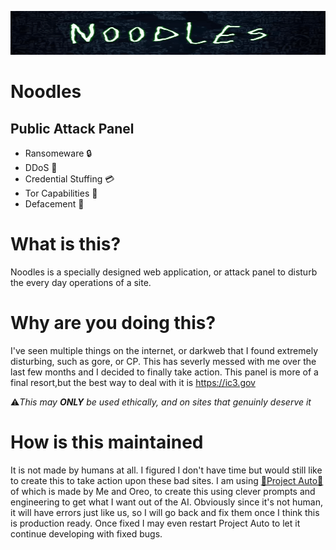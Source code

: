 <img style="height: 5em; width: 100%;" src="./assets/banner.gif"></a>

# Noodles
## Public Attack Panel
- Ransomeware 🔒
- DDoS 🛜
- Credential Stuffing 💳
- Tor Capabilities 🧅
- Defacement 🫥

# What is this?
Noodles is a specially designed web application, or attack panel to disturb the every day operations of a site.

# Why are you doing this?
I've seen multiple things on the internet, or darkweb that I found extremely disturbing, such as gore, or CP.  This has severly messed with me over the last few months and I decided to finally take action.  This panel is more of a final resort,but the best way to deal with it is https://ic3.gov

⚠️*This may **ONLY** be used ethically, and on sites that genuinly deserve it*

# How is this maintained
It is not made by humans at all.  I figured I don't have time but would still like to create this to take action upon these bad sites.  I am using [🚀Project Auto🚀](https://discord.gg/GEkyGWAPge) of which is made by Me and Oreo, to create this using clever prompts and engineering to get what I want out of the AI.  Obviously since it's not human, it will have errors just like us, so I will go back and fix them once I think this is production ready. Once fixed I may even restart Project Auto to let it continue developing with fixed bugs.
